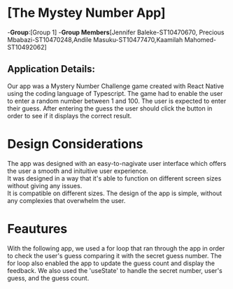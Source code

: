 # [The Mystey Number App]
-**Group**:[Group 1]
-**Group Members**[Jennifer Baleke-ST10470670, Precious Mbabazi-ST10470248,Andile Masuku-ST10477470,Kaamilah Mahomed-ST10492062]

## Application Details:
Our app was a Mystery Number Challenge game created with React Native using the coding language of Typescript.  The game had to enable the user to enter a random number between 1 and 100. The user is expected to enter their guess.  After entering the guess the user should click the button in order to see if it displays the correct result.  

# Design Considerations 
The app was designed with an easy-to-nagivate user interface which offers the user a smooth and inituitive user experience.   
It was designed in a way that it's able to function on different screen sizes without giving any issues.   
It is compatible on different sizes. 
The design of the app is simple, without any complexies that overwhelm the user.  



# Feautures
With the following app, we used a for loop that ran through the app in order to check the user's guess comparing it with the secret guess number. 
The for loop also enabled the app to update the guess count and display the feedback. 
We also used the 'useState' to handle the secret number, user's guess, and the guess count. 
